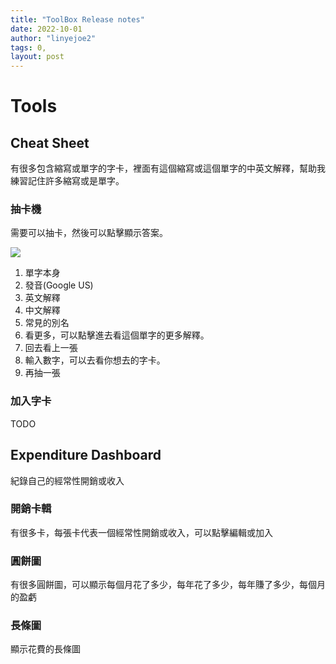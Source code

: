 ```yaml
---
title: "ToolBox Release notes"
date: 2022-10-01
author: "linyejoe2"
tags: 0,
layout: post
---
```


# Tools

## Cheat Sheet

有很多包含縮寫或單字的字卡，裡面有這個縮寫或這個單字的中英文解釋，幫助我練習記住許多縮寫或是單字。

### 抽卡機

需要可以抽卡，然後可以點擊顯示答案。

![](https://i.imgur.com/rhf2hwE.png)

1. 單字本身
2. 發音(Google US)
3. 英文解釋
4. 中文解釋
5. 常見的別名
6. 看更多，可以點擊進去看這個單字的更多解釋。
7. 回去看上一張
8. 輸入數字，可以去看你想去的字卡。
9. 再抽一張

### 加入字卡

TODO

## Expenditure Dashboard

紀錄自己的經常性開銷或收入

### 開銷卡輯

有很多卡，每張卡代表一個經常性開銷或收入，可以點擊編輯或加入

### 圓餅圖

有很多圓餅圖，可以顯示每個月花了多少，每年花了多少，每年賺了多少，每個月的盈虧

### 長條圖

顯示花費的長條圖

